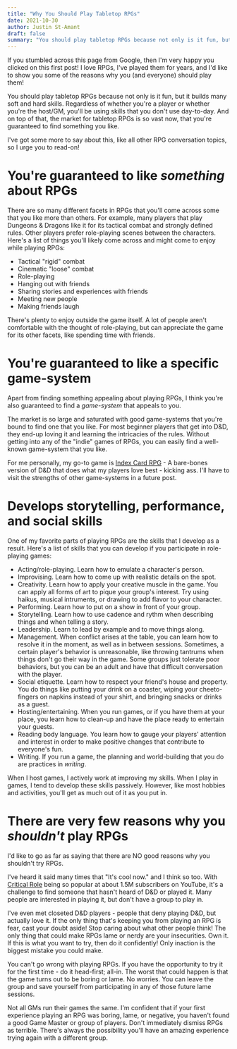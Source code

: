 ```yaml
---
title: "Why You Should Play Tabletop RPGs"
date: 2021-10-30
author: Justin St-Amant
draft: false
summary: "You should play tabletop RPGs because not only is it fun, but it builds many soft and hard skills. Regardless of whether you're a player or whether you're the host/GM, you'll be using skills that you don't use day-to-day. And on top of that, the market for tabletop RPGs is so vast now, that you're guaranteed to find something you like. "
---
```


If you stumbled across this page from Google, then I'm very happy you
clicked on this first post! I love RPGs, I've played them for years,
and I'd like to show you some of the reasons why you (and everyone)
should play them!

You should play tabletop RPGs because not only is it fun, but it
builds many soft and hard skills. Regardless of whether you're a
player or whether you're the host/GM, you'll be using skills that you
don't use day-to-day. And on top of that, the market for tabletop RPGs
is so vast now, that you're guaranteed to find something you like.

I've got some more to say about this, like all other RPG conversation
topics, so I urge you to read-on!

# You're guaranteed to like *something* about RPGs

There are so many different facets in RPGs that you'll come across
some that you like more than others. For example, many players that
play Dungeons & Dragons like it for its tactical combat and strongly
defined rules. Other players prefer role-playing scenes between the
characters. Here's a list of things you'll likely come across and
might come to enjoy while playing RPGs:

- Tactical "rigid" combat
- Cinematic "loose" combat
- Role-playing
- Hanging out with friends
- Sharing stories and experiences with friends
- Meeting new people
- Making friends laugh

There's plenty to enjoy outside the game itself. A lot of people
aren't comfortable with the thought of role-playing, but can
appreciate the game for its other facets, like spending time with
friends.

# You're guaranteed to like a specific game-system

Apart from finding something appealing about playing RPGs, I think
you're also guaranteed to find a *game-system* that appeals to you.

The market is so large and saturated with good game-systems that
you're bound to find one that you like. For most beginner players that
get into D&D, they end-up loving it and learning the intricacies of
the rules. Without getting into any of the "indie" games of RPGs, you
can easily find a well-known game-system that you like.

For me personally, my go-to game is [Index Card
RPG](https://www.drivethrurpg.com/product/212262/INDEX-CARD-RPG-Core-2E) -
A bare-bones version of D&D that does what my players love best -
kicking ass. I'll have to visit the strengths of other game-systems in
a future post.

# Develops storytelling, performance, and social skills

One of my favorite parts of playing RPGs are the skills that I develop
as a result. Here's a list of skills that you can develop if you
participate in role-playing games:

- Acting/role-playing. Learn how to emulate a character's person.
- Improvising. Learn how to come up with realistic details on the
  spot.
- Creativity. Learn how to apply your creative muscle in the game. You
  can apply all forms of art to pique your group's interest. Try using
  haikus, musical intruments, or drawing to add flavor to your
  character.
- Performing. Learn how to put on a show in front of your group.
- Storytelling. Learn how to use cadence and rythm when describing
  things and when telling a story.
- Leadership. Learn to lead by example and to move things along.
- Management. When conflict arises at the table, you can learn how to
  resolve it in the moment, as well as in between sessions. Sometimes,
  a certain player's behavior is unreasonable, like throwing tantrums
  when things don't go their way in the game. Some groups just
  tolerate poor behaviors, but you can be an adult and have that
  difficult conversation with the player.
- Social etiquette. Learn how to respect your friend's house and
  property. You do things like putting your drink on a coaster, wiping
  your cheeto-fingers on napkins instead of your shirt, and bringing
  snacks or drinks as a guest.
- Hosting/entertaining. When you run games, or if you have them at
  your place, you learn how to clean-up and have the place ready to
  entertain your guests.
- Reading body language. You learn how to gauge your players'
  attention and interest in order to make positive changes that
  contribute to everyone's fun.
- Writing. If you run a game, the planning and world-building that you
  do are practices in *writing*.

When I host games, I actively work at improving my skills. When I play
in games, I tend to develop these skills passively. However, like most
hobbies and activities, you'll get as much out of it as you put in.

# There are very few reasons why you *shouldn't* play RPGs

I'd like to go as far as saying that there are NO good reasons why you
shouldn't try RPGs.

I've heard it said many times that "It's cool now." and I think so
too. With [Critical Role](https://critrole.com/) being so popular at
about 1.5M subscribers on YouTube, it's a challenge to find someone
that hasn't heard of D&D or played it. Many people are interested in
playing it, but don't have a group to play in.

I've even met closeted D&D players - people that deny playing D&D, but
actually love it. If the only thing that's keeping you from playing an
RPG is fear, cast your doubt aside! Stop caring about what other
people think! The only thing that could make RPGs lame or nerdy are
your insecurities. Own it. If this is what you want to try, then do it
confidently! Only inaction is the biggest mistake you could make.

You can't go wrong with playing RPGs. If you have the opportunity to
try it for the first time - do it head-first; all-in. The worst that
could happen is that the game turns out to be boring or lame. No
worries. You can leave the group and save yourself from participating
in any of those future lame sessions.

Not all GMs run their games the same. I'm confident that if your first
experience playing an RPG was boring, lame, or negative, you haven't
found a good Game Master or group of players. Don't immediately
dismiss RPGs as terrible. There's always the possibility you'll have
an amazing experience trying again with a different group.
